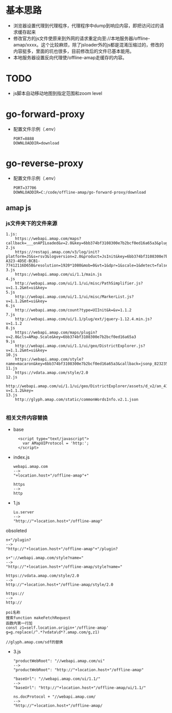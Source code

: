 # 基本思路

- 浏览器设置代理到代理程序，代理程序中dump到响应内容，即把访问过的请求缓存起来
- 修改官方的js文件使原来到外网的请求重定向至://本地服务器/offline-amap/xxxx。这个比较麻烦，除了jsloader外的js都是混淆压缩过的，修改的内容挺多，里面的坑也很多，目前修改后的文件已基本能用。
- 本地服务器设置反向代理使/offline-amap走缓存的内容。

# TODO

- js脚本自动移动地图到指定范围和zoom level

# go-forward-proxy

- 配置文件示例（.env）

  ```
  PORT=8888
  DOWNLOADDIR=download
  ```

# go-reverse-proxy

- 配置文件示例（.env）

  ```
  PORT=37706
  DOWNLOADDIR=C:/code/offline-amap/go-forward-proxy/download
  ```

## amap js

### js文件夹下的文件来源

```
1.js:
	https://webapi.amap.com/maps?callback=___onAPILoaded&v=2.0&key=6bb374bf3108300e7b2bcf0ed16a65a3&plugin=
2.js
	https://restapi.amap.com/v3/log/init?platform=JS&s=rsv3&logversion=2.0&product=JsInit&key=6bb374bf3108300e7b2bcf0ed16a65a3&t=1614219853649&sdkversion=2.0&appname=http%253A%252F%252Flocalhost%253A3000%252F&csid=B3B540CF-A323-4D5E-BCB1-77412116D65B&resolution=1920*1080&mob=0&vt=1&dpr=1&scale=1&detect=false&callback=jsonp_925333_1614219853649_
3.js
	https://webapi.amap.com/ui/1.1/main.js
4.js
	http://webapi.amap.com/ui/1.1/ui/misc/PathSimplifier.js?v=1.1.2&mt=ui&key=
5.js
	http://webapi.amap.com/ui/1.1/ui/misc/MarkerList.js?v=1.1.2&mt=ui&key=
6.js
	http://webapi.amap.com/count?type=UIInit&k=&v=1.1.2
7.js
	http://webapi.amap.com/ui/1.1/plug/ext/jquery-1.12.4.min.js?v=1.1.2
8.js
	https://webapi.amap.com/maps/plugin?v=2.0&cls=AMap.Scale&key=6bb374bf3108300e7b2bcf0ed16a65a3
9.js
	http://webapi.amap.com/ui/1.1/ui/geo/DistrictExplorer.js?v=1.1.2&mt=ui&key=
10.js
	https://webapi.amap.com/style?name=macaron&key=6bb374bf3108300e7b2bcf0ed16a65a3&callback=jsonp_823235_1614219854076_
11.js
	https://vdata.amap.com/style/2.0
12.js
	http://webapi.amap.com/ui/1.1/ui/geo/DistrictExplorer/assets/d_v2/an_410000.json?v=1.1.2&key=
13.js
	http://glyph.amap.com/static/commonWordsInfo.v2.1.json
	
```



### 相关文件内容替换

- base

  ```
    <script type="text/javascript">
      var AMapUIProtocol = 'http:';
    </script>
  ```

  

- index.js

  ```
  webapi.amap.com
  -->
  "+location.host+"/offline-amap"+"
  ```

  ```
  https
  -->
  http
  ```

- 1.js

  ```
  Lu.server
  -->
  "http://"+location.host+"/offline-amap"
  ```
obsoleted
  ```
  n+"/plugin?
  -->
  "http://"+location.host+"/offline-amap"+"/plugin?
  ```
  ```
  s+"://webapi.amap.com/style?name="
  -->
  "http://"+location.host+"/offline-amap/style?name="
  ```
  
  ```
  https://vdata.amap.com/style/2.0
  -->
  http://"+location.host+"/offline-amap/style/2.0
  ```
  
  ```
  https://
  -->
  http://
  ```
  
  ```
  poi名称
  搜索function makeFetchRequest
  函数内第一行加
  const z1=self.location.origin+'/offline-amap'
  g=g.replace(/^.*?vdata\d*?.amap.com/g,z1)
  
  //glyph.amap.com/sdf的替换
  ```
  
  
  
  
  
- 3.js

  ```
  "productWebRoot": "//webapi.amap.com/ui"
  -->
  "productWebRoot": "http://"+location.host+"/offline-amap"
  ```

  ```
  "baseUrl": "//webapi.amap.com/ui/1.1/"
  -->
  "baseUrl": "http://"+location.host+"/offline-amap/ui/1.1/"
  ```

  ```
  ns.docProtocol + "//webapi.amap.com/
  -->
  "http://"+location.host+"/offline-amap/
  ```

  